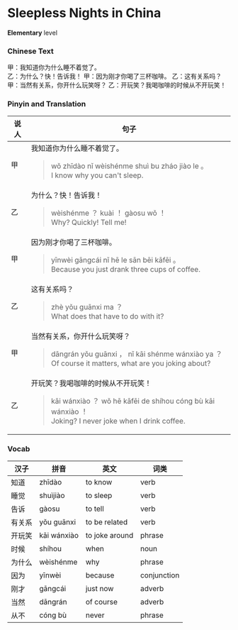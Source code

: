 # Sleepless Nights in China
**Elementary** level
### Chinese Text
甲：我知道你为什么睡不着觉了。<br />乙：为什么？快！告诉我！
甲：因为刚才你喝了三杯咖啡。
乙：这有关系吗？
甲：当然有关系，你开什么玩笑呀？
乙：开玩笑？我喝咖啡的时候从不开玩笑！

### Pinyin and Translation
|说人|句子|
|----|----|
|甲|我知道你为什么睡不着觉了。<blockquote>wǒ zhīdào nǐ wèishénme shuì bu zháo jiào le 。<br />I know why you can't sleep.</blockquote>|
|乙|为什么？快！告诉我！<blockquote>wèishénme ？ kuài ！ gàosu wǒ ！<br />Why? Quickly! Tell me!</blockquote>|
|甲|因为刚才你喝了三杯咖啡。<blockquote>yīnwèi gāngcái nǐ hē le sān bēi kāfēi 。<br />Because you just drank three cups of coffee.</blockquote>|
|乙|这有关系吗？<blockquote>zhè yǒu guānxi ma ？<br />What does that have to do with it?</blockquote>|
|甲|当然有关系，你开什么玩笑呀？<blockquote>dāngrán yǒu guānxi ， nǐ kāi shénme wánxiào ya ？<br />Of course it matters, what are you joking about?</blockquote>|
|乙|开玩笑？我喝咖啡的时候从不开玩笑！<blockquote>kāi wánxiào ？ wǒ hē kāfēi de shíhou cóng bù kāi wánxiào ！<br />Joking? I never joke when I drink coffee.</blockquote>|
### Vocab
|汉子|拼音|英文|词类|
|----|----|----|----|
|知道|zhīdào|to know|verb|
|睡觉|shuìjiào|to sleep|verb|
|告诉|gàosu|to tell|verb|
|有关系|yǒu guānxi|to be related|verb|
|开玩笑|kāi wánxiào|to joke around|phrase|
|时候|shíhou|when|noun|
|为什么|wèishénme|why|phrase|
|因为|yīnwèi|because|conjunction|
|刚才|gāngcái|just now|adverb|
|当然|dāngrán|of course|adverb|
|从不|cóng bù|never|phrase|